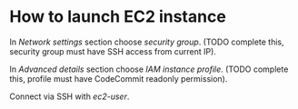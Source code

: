 # How to launch EC2 instance

In _Network settings_ section choose _security group_. (TODO complete this, security group must have SSH access from current IP).

In _Advanced details_ section choose _IAM instance profile_. (TODO complete this, profile must have CodeCommit readonly permission).

Connect via SSH with _ec2-user_.
